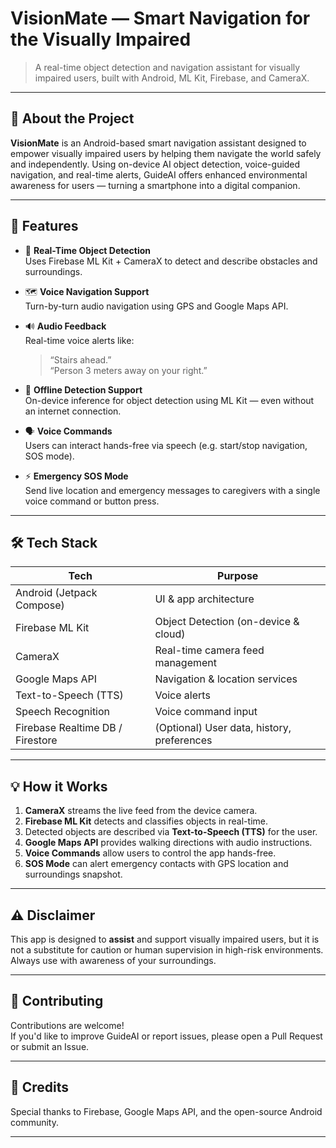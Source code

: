 # VisionMate — Smart Navigation for the Visually Impaired

> A real-time object detection and navigation assistant for visually impaired users, built with Android, ML Kit, Firebase, and CameraX.

---

## 🦾 About the Project

**VisionMate** is an Android-based smart navigation assistant designed to empower visually impaired users by helping them navigate the world safely and independently. Using on-device AI object detection, voice-guided navigation, and real-time alerts, GuideAI offers enhanced environmental awareness for users — turning a smartphone into a digital companion.

---

## 🚀 Features

- 🎯 **Real-Time Object Detection**  
  Uses Firebase ML Kit + CameraX to detect and describe obstacles and surroundings.

- 🗺️ **Voice Navigation Support**  
  Turn-by-turn audio navigation using GPS and Google Maps API.

- 🔊 **Audio Feedback**  
  Real-time voice alerts like:  
  > “Stairs ahead.”  
  > “Person 3 meters away on your right.”

- 🧠 **Offline Detection Support**  
  On-device inference for object detection using ML Kit — even without an internet connection.

- 🗣️ **Voice Commands**  
  Users can interact hands-free via speech (e.g. start/stop navigation, SOS mode).

- ⚡ **Emergency SOS Mode**  
  Send live location and emergency messages to caregivers with a single voice command or button press.

---

## 🛠️ Tech Stack

| Tech                | Purpose                         |
|---------------------|---------------------------------|
| Android (Jetpack Compose) | UI & app architecture            |
| Firebase ML Kit     | Object Detection (on-device & cloud) |
| CameraX             | Real-time camera feed management |
| Google Maps API     | Navigation & location services   |
| Text-to-Speech (TTS)| Voice alerts                    |
| Speech Recognition  | Voice command input             |
| Firebase Realtime DB / Firestore | (Optional) User data, history, preferences |

---

## 💡 How it Works

1. **CameraX** streams the live feed from the device camera.
2. **Firebase ML Kit** detects and classifies objects in real-time.
3. Detected objects are described via **Text-to-Speech (TTS)** for the user.
4. **Google Maps API** provides walking directions with audio instructions.
5. **Voice Commands** allow users to control the app hands-free.
6. **SOS Mode** can alert emergency contacts with GPS location and surroundings snapshot.

---

## ⚠️ Disclaimer

This app is designed to **assist** and support visually impaired users, but it is not a substitute for caution or human supervision in high-risk environments. Always use with awareness of your surroundings.

---

## 🤝 Contributing

Contributions are welcome!  
If you'd like to improve GuideAI or report issues, please open a Pull Request or submit an Issue.

---


## 📢 Credits
Special thanks to Firebase, Google Maps API, and the open-source Android community.

---

